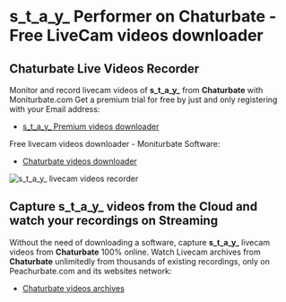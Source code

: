 # s_t_a_y_ Performer on Chaturbate - Free LiveCam videos downloader

## Chaturbate Live Videos Recorder

Monitor and record livecam videos of **s_t_a_y_** from **Chaturbate** with Moniturbate.com
Get a premium trial for free by just and only registering with your Email address:
* [s_t_a_y_ Premium videos downloader](https://moniturbate.com/request-demo-licence-key.html)

Free livecam videos downloader - Moniturbate Software:
* [Chaturbate videos downloader](https://moniturbate.com/moniturbate-download-software.html)

![s_t_a_y_ livecam videos recorder](https://peachurnet.com/templates/moniturbate-software.png)


## Capture s_t_a_y_ videos from the Cloud and watch your recordings on Streaming

Without the need of downloading a software, capture **s_t_a_y_** livecam videos from **Chaturbate** 100% online.
Watch Livecam archives from **Chaturbate** unlimitedly from thousands of existing recordings, only on Peachurbate.com and its websites network:
* [Chaturbate videos archives](https://peachurnet.com/)